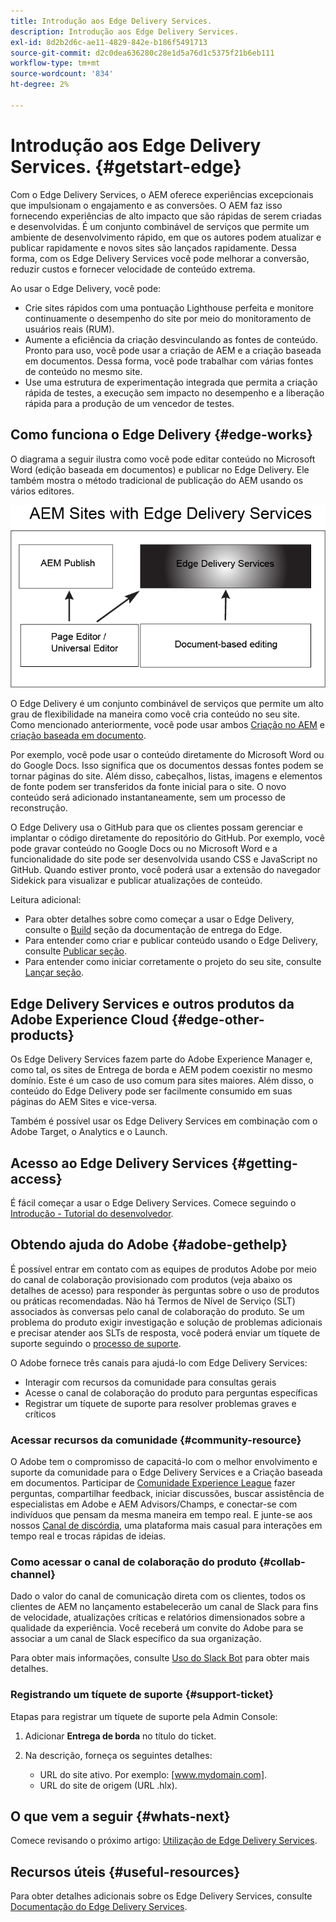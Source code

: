 ```yaml
---
title: Introdução aos Edge Delivery Services.
description: Introdução aos Edge Delivery Services.
exl-id: 8d2b2d6c-ae11-4829-842e-b186f5491713
source-git-commit: d2c0dea636280c28e1d5a76d1c5375f21b6eb111
workflow-type: tm+mt
source-wordcount: '834'
ht-degree: 2%

---
```


# Introdução aos Edge Delivery Services. {#getstart-edge}

Com o Edge Delivery Services, o AEM oferece experiências excepcionais que impulsionam o engajamento e as conversões. O AEM faz isso fornecendo experiências de alto impacto que são rápidas de serem criadas e desenvolvidas. É um conjunto combinável de serviços que permite um ambiente de desenvolvimento rápido, em que os autores podem atualizar e publicar rapidamente e novos sites são lançados rapidamente. Dessa forma, com os Edge Delivery Services você pode melhorar a conversão, reduzir custos e fornecer velocidade de conteúdo extrema.

Ao usar o Edge Delivery, você pode:

* Crie sites rápidos com uma pontuação Lighthouse perfeita e monitore continuamente o desempenho do site por meio do monitoramento de usuários reais (RUM).
* Aumente a eficiência da criação desvinculando as fontes de conteúdo. Pronto para uso, você pode usar a criação de AEM e a criação baseada em documentos. Dessa forma, você pode trabalhar com várias fontes de conteúdo no mesmo site.
* Use uma estrutura de experimentação integrada que permita a criação rápida de testes, a execução sem impacto no desempenho e a liberação rápida para a produção de um vencedor de testes.

## Como funciona o Edge Delivery {#edge-works}

O diagrama a seguir ilustra como você pode editar conteúdo no Microsoft Word (edição baseada em documentos) e publicar no Edge Delivery. Ele também mostra o método tradicional de publicação do AEM usando os vários editores.

![Arquitetura de entrega de borda](assets/edgedelivery.png)

O Edge Delivery é um conjunto combinável de serviços que permite um alto grau de flexibilidade na maneira como você cria conteúdo no seu site. Como mencionado anteriormente, você pode usar ambos [Criação no AEM](/help/sites-authoring/author.md) e [criação baseada em documento](https://www.hlx.live/docs/authoring).

Por exemplo, você pode usar o conteúdo diretamente do Microsoft Word ou do Google Docs. Isso significa que os documentos dessas fontes podem se tornar páginas do site. Além disso, cabeçalhos, listas, imagens e elementos de fonte podem ser transferidos da fonte inicial para o site. O novo conteúdo será adicionado instantaneamente, sem um processo de reconstrução.

O Edge Delivery usa o GitHub para que os clientes possam gerenciar e implantar o código diretamente do repositório do GitHub. Por exemplo, você pode gravar conteúdo no Google Docs ou no Microsoft Word e a funcionalidade do site pode ser desenvolvida usando CSS e JavaScript no GitHub. Quando estiver pronto, você poderá usar a extensão do navegador Sidekick para visualizar e publicar atualizações de conteúdo.

Leitura adicional:

* Para obter detalhes sobre como começar a usar o Edge Delivery, consulte o [Build](https://www.hlx.live/docs/#build) seção da documentação de entrega do Edge.
* Para entender como criar e publicar conteúdo usando o Edge Delivery, consulte [Publicar seção](https://www.hlx.live/docs/authoring).
* Para entender como iniciar corretamente o projeto do seu site, consulte [Lançar seção](https://www.hlx.live/docs/#launch).

## Edge Delivery Services e outros produtos da Adobe Experience Cloud {#edge-other-products}

Os Edge Delivery Services fazem parte do Adobe Experience Manager e, como tal, os sites de Entrega de borda e AEM podem coexistir no mesmo domínio. Este é um caso de uso comum para sites maiores. Além disso, o conteúdo do Edge Delivery pode ser facilmente consumido em suas páginas do AEM Sites e vice-versa.

Também é possível usar os Edge Delivery Services em combinação com o Adobe Target, o Analytics e o Launch.

## Acesso ao Edge Delivery Services {#getting-access}

É fácil começar a usar o Edge Delivery Services. Comece seguindo o [Introdução - Tutorial do desenvolvedor](https://www.hlx.live/developer/tutorial).

## Obtendo ajuda do Adobe {#adobe-gethelp}

É possível entrar em contato com as equipes de produtos Adobe por meio do canal de colaboração provisionado com produtos (veja abaixo os detalhes de acesso) para responder às perguntas sobre o uso de produtos ou práticas recomendadas. Não há Termos de Nível de Serviço (SLT) associados às conversas pelo canal de colaboração do produto. Se um problema do produto exigir investigação e solução de problemas adicionais e precisar atender aos SLTs de resposta, você poderá enviar um tíquete de suporte seguindo o [processo de suporte](https://experienceleague.adobe.com/?lang=en&amp;support-tab=home#support).

O Adobe fornece três canais para ajudá-lo com Edge Delivery Services:

* Interagir com recursos da comunidade para consultas gerais
* Acesse o canal de colaboração do produto para perguntas específicas
* Registrar um tíquete de suporte para resolver problemas graves e críticos

### Acessar recursos da comunidade {#community-resource}

O Adobe tem o compromisso de capacitá-lo com o melhor envolvimento e suporte da comunidade para o Edge Delivery Services e a Criação baseada em documentos. Participar de [Comunidade Experience League](https://adobe.ly/3Q6kTKl) fazer perguntas, compartilhar feedback, iniciar discussões, buscar assistência de especialistas em Adobe e AEM Advisors/Champs, e conectar-se com indivíduos que pensam da mesma maneira em tempo real. E junte-se aos nossos [Canal de discórdia](https://discord.gg/aem-live), uma plataforma mais casual para interações em tempo real e trocas rápidas de ideias.

### Como acessar o canal de colaboração do produto {#collab-channel}

Dado o valor do canal de comunicação direta com os clientes, todos os clientes de AEM no lançamento estabelecerão um canal de Slack para fins de velocidade, atualizações críticas e relatórios dimensionados sobre a qualidade da experiência. Você receberá um convite do Adobe para se associar a um canal de Slack específico da sua organização.

Para obter mais informações, consulte [Uso do Slack Bot](https://www.hlx.live/docs/slack) para obter mais detalhes.

### Registrando um tíquete de suporte {#support-ticket}

Etapas para registrar um tíquete de suporte pela Admin Console:

1. Adicionar **Entrega de borda** no título do ticket.
2. Na descrição, forneça os seguintes detalhes:

   * URL do site ativo. Por exemplo: [www.mydomain.com].
   * URL do site de origem (URL .hlx).

## O que vem a seguir {#whats-next}

Comece revisando o próximo artigo: [Utilização de Edge Delivery Services](/help/edge/using.md).

## Recursos úteis {#useful-resources}

Para obter detalhes adicionais sobre os Edge Delivery Services, consulte [Documentação do Edge Delivery Services](https://www.hlx.live/docs/).
